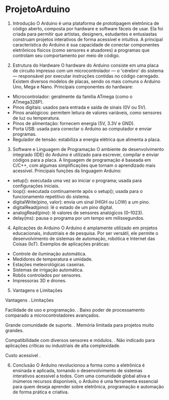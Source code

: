 # ProjetoArduino

1. Introdução
O Arduino é uma plataforma de prototipagem eletrônica de código aberto, composta por hardware e software fáceis de usar. 
Ela foi criada para permitir que artistas, designers, estudantes e entusiastas construam projetos interativos de forma acessível e intuitiva. A principal característica do Arduino é sua capacidade de conectar componentes eletrônicos físicos (como sensores e atuadores) a programas que controlam seu comportamento por meio de código.


2. Estrutura do Hardware
O hardware do Arduino consiste em uma placa de circuito impresso com um microcontrolador — o 'cérebro' do sistema — responsável por executar instruções contidas no código carregado. Existem diversos modelos de placas, sendo os mais comuns o Arduino Uno, Mega e Nano.
Principais componentes do hardware:
- Microcontrolador: geralmente da família ATmega (como o ATmega328P).
- Pinos digitais: usados para entrada e saída de sinais (0V ou 5V).
- Pinos analógicos: permitem leitura de valores variáveis, como sensores de luz ou 	temperatura.
- Pinos de alimentação: fornecem energia (5V, 3.3V e GND).
- Porta USB: usada para conectar o Arduino ao computador e enviar programas.
- Regulador de tensão: estabiliza a energia elétrica que alimenta a placa.


3. Software e Linguagem de Programação
O ambiente de desenvolvimento integrado (IDE) do Arduino é utilizado para escrever, compilar e enviar códigos para a placa. A linguagem de programação é baseada em C/C++, com algumas simplificações que tornam o aprendizado mais acessível.
Principais funções da linguagem Arduino:
- setup(): executada uma vez ao iniciar o programa; usada para configurações 	iniciais.
- loop(): executada continuamente após o setup(); usada para o funcionamento 	repetitivo do sistema.
- digitalWrite(pino, valor): envia um sinal (HIGH ou LOW) a um pino.
- digitalRead(pino): lê o estado de um pino digital.
- analogRead(pino): lê valores de sensores analógicos (0–1023).
- delay(ms): pausa o programa por um tempo em milissegundos.


4. Aplicações do Arduino
O Arduino é amplamente utilizado em projetos educacionais, industriais e de pesquisa. Por ser versátil, ele permite o desenvolvimento de sistemas de automação, robótica e Internet das Coisas (IoT).
Exemplos de aplicações práticas:
- Controle de iluminação automática.
- Medidores de temperatura e umidade.
- Estações meteorológicas caseiras.
- Sistemas de irrigação automática.
- Robôs controlados por sensores.
- Impressoras 3D e drones.

  
5. Vantagens e Limitações

Vantagens                                           .   Limitações

Facilidade de uso e programação.                    .   Baixo poder de processamento comparado a microcontroladores avançados.

Grande comunidade de suporte.                       .   Memória limitada para projetos muito grandes.

Compatibilidade com diversos sensores e módulos.    .   Não indicado para aplicações críticas ou industriais de alta complexidade.

Custo acessível                                     .


6. Conclusão
O Arduino revolucionou a forma como a eletrônica é ensinada e aplicada, tornando o desenvolvimento de sistemas interativos acessível a todos. Com uma comunidade global ativa e inúmeros recursos disponíveis, o Arduino é uma ferramenta essencial para quem deseja aprender sobre eletrônica, programação e automação de forma prática e criativa.
